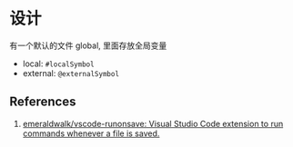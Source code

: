 # 设计

有一个默认的文件 global, 里面存放全局变量

- local: `#localSymbol`
- external: `@externalSymbol`

## References

1. [emeraldwalk/vscode-runonsave: Visual Studio Code extension to run commands whenever a file is saved.](https://github.com/emeraldwalk/vscode-runonsave)
